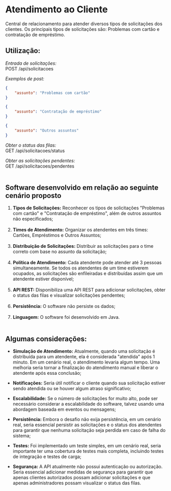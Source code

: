 # Atendimento ao Cliente
Central de relacionamento para atender diversos tipos de solicitações dos clientes. Os principais tipos de solicitações são: Problemas com cartão e contratação de empréstimo. 

## Utilização:

_Entrada de solicitações:_<br />
POST /api/solicitacoes

_Exemplos de post:_<br />
```json
{
    "assunto": "Problemas com cartão"
}
```
```json
{
    "assunto": "Contratação de empréstimo"
}
```
```json
{
    "assunto": "Outros assuntos"
}
```

_Obter o status das filas:_<br />
GET /api/solicitacoes/status

_Obter as solicitações pendentes:_<br />
GET /api/solicitacoes/pendentes<br /><br />


## Software desenvolvido em relação ao seguinte cenário proposto

1. **Tipos de Solicitações:** Reconhecer os tipos de solicitações "Problemas com cartão" e "Contratação de empréstimo", além de outros assuntos não especificados;<br /><br />
1. **Times de Atendimento:** Organizar os atendentes em três times: Cartões, Empréstimos e Outros Assuntos;<br /><br />
1. **Distribuição de Solicitações:** Distribuir as solicitações para o time correto com base no assunto da solicitação;<br /><br />
1. **Política de Atendimento:** Cada atendente pode atender até 3 pessoas simultaneamente. Se todos os atendentes de um time estiverem ocupados, as solicitações são enfileiradas e distribuídas assim que um atendente estiver disponível;<br /><br />
1. **API REST:** Disponibiliza uma API REST para adicionar solicitações, obter o status das filas e visualizar solicitações pendentes;<br /><br />
1. **Persistência:** O software não persiste os dados;<br /><br />
1. **Linguagem:** O software foi desenvolvido em Java.<br /><br />


## Algumas considerações:

- **Simulação de Atendimento:** Atualmente, quando uma solicitação é distribuída para um atendente, ela é considerada "atendida" após 1 minuto. Em um cenário real, o atendimento levaria algum tempo. Uma melhoria seria tornar a finalização do atendimento manual e liberar o atendente após essa conclusão;

- **Notificações:** Seria útil notificar o cliente quando sua solicitação estiver sendo atendida ou se houver algum atraso significativo;

- **Escalabilidade:** Se o número de solicitações for muito alto, pode ser necessário considerar a escalabilidade do software, talvez usando uma abordagem baseada em eventos ou mensagens;

- **Persistência:** Embora o desafio não exija persistência, em um cenário real, seria essencial persistir as solicitações e o status dos atendentes para garantir que nenhuma solicitação seja perdida em caso de falha do sistema;

- **Testes:** Foi implementado um teste simples, em um cenário real, seria importante ter uma cobertura de testes mais completa, incluindo testes de integração e testes de carga;

- **Segurança:** A API atualmente não possui autenticação ou autorização. Seria essencial adicionar medidas de segurança para garantir que apenas clientes autorizados possam adicionar solicitações e que apenas administradores possam visualizar o status das filas.


